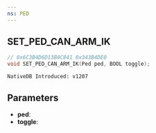 ```yaml
---
ns: PED
---
```

## SET_PED_CAN_ARM_IK

```c
// 0x6C3B4D6D13B4C841 0x343B4DE0
void SET_PED_CAN_ARM_IK(Ped ped, BOOL toggle);
```

```
NativeDB Introduced: v1207
```

## Parameters
* **ped**:
* **toggle**:
